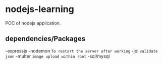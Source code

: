 # nodejs-learning
POC of nodejs application.

## dependencies/Packages

-expressjs
-nodemon ``To restart the server after working``
-joi ``validate json``
-multer ``image upload within root``
-sql/mysql



